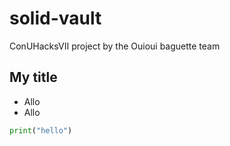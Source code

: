 # solid-vault

ConUHacksVII project by the Ouioui baguette team

## My title
 * Allo
 * Allo
```python
print("hello")

```
